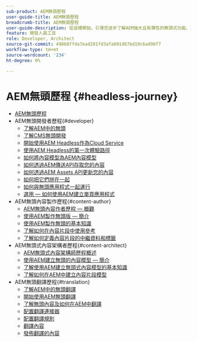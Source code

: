 ```yaml
---
sub-product: AEM無頭歷程
user-guide-title: AEM無頭歷程
breadcrumb-title: AEM無頭歷程
user-guide-description: 從這裡開始，引導您逐步了解AEM強大且有彈性的無頭式功能、其功能，以及如何在專案中運用這些功能。
feature: 開發人員工具
role: Developer, Architect
source-git-commit: 498b07fda7ead201fd3afa601d67bd19c6ad96f7
workflow-type: tm+mt
source-wordcount: '234'
ht-degree: 0%

---
```



# AEM無頭歷程 {#headless-journey}

+ [AEM無頭歷程](/help/journey-headless/home.md)
+ AEM無頭開發者歷程{#developer}
   + [了解AEM中的無頭](developer/overview.md)
   + [了解CMS無頭開發](developer/learn-about.md)
   + [開始使用AEM Headless作為Cloud Service](developer/getting-started.md)
   + [使用AEM Headless的第一次體驗路徑](developer/path-to-first-experience.md)
   + [如何將內容模型為AEM內容模型](developer/model-your-content.md)
   + [如何透過AEM傳送API存取您的內容](developer/access-your-content.md)
   + [如何透過AEM Assets API更新您的內容](developer/update-your-content.md)
   + [如何把它們拼在一起](developer/put-it-all-together.md)
   + [如何與無頭應用程式一起運行](developer/go-live.md)
   + [選用 — 如何使用AEM建立單頁應用程式](developer/create-spa.md)
+ AEM無頭內容製作歷程{#content-author}
   + [AEM無頭內容作者歷程 — 概觀](author/overview.md)
   + [使用AEM製作無頭版 — 簡介](author/introduction.md)
   + [使用AEM製作無頭的基本知識](author/basics.md)
   + [了解如何在內容片段中使用參考](author/references.md)
   + [了解如何定義內容片段的中繼資料和標籤](author/metadata-tagging.md)
+ AEM無頭式內容架構者歷程{#content-architect}
   + [AEM無頭式內容架構師歷程概述](architect/overview.md)
   + [使用AEM建立無頭的內容模型 — 簡介](architect/introduction.md)
   + [了解使用AEM建立無頭式內容模型的基本知識](architect/basics.md)
   + [了解如何在AEM中建立內容片段模型](architect/model-structure.md)
+ AEM無頭翻譯歷程{#translation}
   + [了解AEM中的無頭翻譯](translation/overview.md)
   + [開始使用AEM無頭翻譯](translation/getting-started.md)
   + [了解無頭內容及如何在AEM中翻譯](translation/learn-about.md)
   + [配置翻譯連接器](translation/configure-connector.md)
   + [配置翻譯規則](translation/translation-rules.md)
   + [翻譯內容](translation/translate-content.md)
   + [發佈翻譯的內容](translation/publish-content.md)
